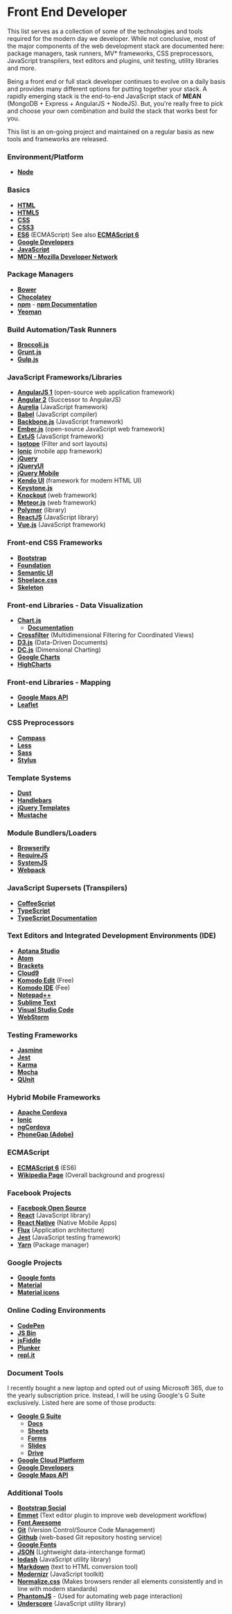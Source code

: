 # Front End Developer

This list serves as a collection of some of the technologies and tools required for the modern day we developer. While not conclusive, most of the major components of the web development stack are documented here: package managers, task runners, MV* frameworks, CSS preprocessors, JavaScript transpilers, text editors and plugins, unit testing, utility libraries and more.

Being a front end or full stack developer continues to evolve on a daily basis and provides many different options for putting together your stack. A rapidly emerging stack is the end-to-end JavaScript stack of **MEAN** (MongoDB + Express + AngularJS + NodeJS). But, you're really free to pick and choose your own combination and build the stack that works best for you.

This list is an on-going project and maintained on a regular basis as new tools and frameworks are released.

### Environment/Platform

- **[Node](https://nodejs.org/)**

### Basics

- **[HTML](https://developer.mozilla.org/en-US/docs/Web/HTML)**
- **[HTML5](https://developer.mozilla.org/en-US/docs/Web/Guide/HTML/HTML5)**
- **[CSS](https://developer.mozilla.org/en-US/docs/Web/CSS)**
- **[CSS3](https://developer.mozilla.org/en-US/docs/Web/CSS/CSS3)**
- **[ES6](https://developer.mozilla.org/en-US/docs/Web/JavaScript/New_in_JavaScript/ECMAScript_6_support_in_Mozilla)** (ECMAScript) See also **[ECMAScript 6](http://es6-features.org/#Constants)**
- **[Google Developers](https://developers.google.com/)**
- **[JavaScript](https://developer.mozilla.org/en-US/docs/Web/JavaScript)**
- **[MDN - Mozilla Developer Network](https://developer.mozilla.org/en-US/)**

### Package Managers

- **[Bower](http://bower.io/)**
- **[Chocolatey](https://chocolatey.org/)**
- **[npm](https://www.npmjs.com/)** - **[npm Documentation](https://docs.npmjs.com/)** 
- **[Yeoman](http://yeoman.io/)**

### Build Automation/Task Runners

- **[Broccoli.js](http://broccolijs.com/)**
- **[Grunt.js](http://gruntjs.com/)**
- **[Gulp.js](http://gulpjs.com/)** 

### JavaScript Frameworks/Libraries

- **[AngularJS 1](https://angularjs.org/)** (open-source web application framework)
- **[Angular 2](https://angular.io/)** (Successor to AngularJS)
- **[Aurelia](http://aurelia.io/)** (JavaScript framework)
- **[Babel](https://babeljs.io/)** (JavaScript compiler)
- **[Backbone.js](http://backbonejs.org/)** (JavaScript framework)
- **[Ember.js](http://emberjs.com/)** (open-source JavaScript web framework)
- **[ExtJS](https://www.sencha.com/products/extjs/#overview)** (JavaScript framework) 
- **[Isotope](http://isotope.metafizzy.co/)** (Filter and sort layouts)
- **[Ionic](http://ionicframework.com/)** (mobile app framework)
- **[jQuery](https://jquery.com/)**
- **[jQueryUI](https://jqueryui.com/)**
- **[jQuery Mobile](http://jquerymobile.com/)**
- **[Kendo UI](http://www.telerik.com/kendo-ui)** (framework for modern HTML UI)
- **[Keystone.js](http://keystonejs.com/)**
- **[Knockout](http://knockoutjs.com/)** (web framework)
- **[Meteor.js](https://www.meteor.com/)** (web framework)
- **[Polymer](https://www.polymer-project.org/1.0/)** (library)
- **[ReactJS](https://facebook.github.io/react/)** (JavaScript library)
- **[Vue.js](https://vuejs.org/)** (JavaScript framework)

### Front-end CSS Frameworks

- **[Bootstrap](http://getbootstrap.com/)**
- **[Foundation](http://foundation.zurb.com/)**
- **[Semantic UI](http://semantic-ui.com/)**
- **[Shoelace.css](https://shoelace.style/)**
- **[Skeleton](http://getskeleton.com/)**
    
### Front-end Libraries - Data Visualization

- **[Chart.js](http://www.chartjs.org/)**
	- **[Documentation](http://www.chartjs.org/docs/)**
- **[Crossfilter](http://square.github.io/crossfilter/)** (Multidimensional Filtering for Coordinated Views)
- **[D3.js](https://d3js.org/)** (Data-Driven Documents)
- **[DC.js](https://dc-js.github.io/dc.js/)** (Dimensional Charting)
- **[Google Charts](https://developers.google.com/chart/)**
- **[HighCharts](http://www.highcharts.com/)**

### Front-end Libraries - Mapping

- **[Google Maps API](https://developers.google.com/maps/)**
- **[Leaflet](http://leafletjs.com/)**
  
### CSS Preprocessors

- **[Compass](http://compass-style.org/)**
- **[Less](http://lesscss.org/)**
- **[Sass](http://sass-lang.com/)**
- **[Stylus](https://learnboost.github.io/stylus/)**

### Template Systems
- **[Dust](http://www.dustjs.com/)**
- **[Handlebars](http://handlebarsjs.com/)**
- **[jQuery Templates](http://codepb.github.io/jquery-template/)**
- **[Mustache](https://mustache.github.io/)**

### Module Bundlers/Loaders
- **[Browserify](http://browserify.org/)**
- **[RequireJS](http://requirejs.org/)**
- **[SystemJS](https://github.com/systemjs/builder)**
- **[Webpack](https://webpack.github.io/)**

### JavaScript Supersets (Transpilers)

- **[CoffeeScript](http://coffeescript.org/)**
- **[TypeScript](http://www.typescriptlang.org/)**
- **[TypeScript Documentation](https://www.typescriptlang.org/docs/tutorial.html)**

### Text Editors and Integrated Development Environments (IDE)

- **[Aptana Studio](http://www.aptana.com/)**
- **[Atom](https://atom.io/)**
- **[Brackets](http://brackets.io/)**
- **[Cloud9](https://c9.io/)**
- **[Komodo Edit](https://www.activestate.com/komodo-edit)** (Free)
- **[Komodo IDE](http://komodoide.com/)** (Fee)
- **[Notepad++](https://notepad-plus-plus.org/)**
- **[Sublime Text](http://www.sublimetext.com/)**
- **[Visual Studio Code](https://code.visualstudio.com/)**
- **[WebStorm](https://www.jetbrains.com/webstorm/)**

### Testing Frameworks

- **[Jasmine](http://jasmine.github.io/)**
- **[Jest](https://facebook.github.io/jest/)**
- **[Karma](http://karma-runner.github.io/0.13/index.html)**
- **[Mocha](https://mochajs.org/)**
- **[QUnit](https://qunitjs.com/)**

### Hybrid Mobile Frameworks

- **[Apache Cordova](https://cordova.apache.org/)**
- **[Ionic](http://ionicframework.com/)**
- **[ngCordova](http://ngcordova.com/)**
- **[PhoneGap (Adobe)](http://phonegap.com/)**

### ECMAScript

- **[ECMAScript 6](http://es6-features.org/)** (ES6)
- **[Wikipedia Page](https://en.wikipedia.org/wiki/ECMAScript)** (Overall background and progress) 

### Facebook Projects

- **[Facebook Open Source](https://code.facebook.com/projects/)**
- **[React](https://facebook.github.io/react/)** (JavaScript library)
- **[React Native](https://facebook.github.io/react-native/)** (Native Mobile Apps)
- **[Flux](https://facebook.github.io/flux/)** (Application architecture)
- **[Jest](https://facebook.github.io/jest/)** (JavaScript testing framework)
- **[Yarn](https://yarnpkg.com/)** (Package manager)

### Google Projects

- **[Google fonts](https://fonts.google.com/)**
- **[Material](https://material.google.com/#introduction-principles)**
- **[Material icons](https://design.google.com/icons/)**

### Online Coding Environments

- **[CodePen](http://codepen.io/)**
- **[JS Bin](http://jsbin.com/?html,output)**
- **[jsFiddle](http://jsfiddle.net/)**
- **[Plunker](http://plnkr.co/)**
- **[repl.it](https://repl.it/)**

### Document Tools

I recently bought a new laptop and opted out of using Microsoft 365, due to the yearly subscription price. Instead, I will be using Google's G Suite exclusively. Listed here are some of those products:

- **[Google G Suite](https://gsuite.google.com/)**
	- **[Docs](https://gsuite.google.com/products/docs/)**
	- **[Sheets](https://gsuite.google.com/products/sheets/)**
	- **[Forms](https://gsuite.google.com/products/forms/)**
	- **[Slides](https://gsuite.google.com/products/slides/)**
	- **[Drive](https://gsuite.google.com/products/drive/)**
- **[Google Cloud Platform](https://cloud.google.com/)**
- **[Google Developers](https://developers.google.com/)**
- **[Google Maps API](https://developers.google.com/maps/)**

### Additional Tools

- **[Bootstrap Social](http://lipis.github.io/bootstrap-social/)**
- **[Emmet](http://emmet.io/)** (Text editor plugin to improve web development workflow)
- **[Font Awesome](https://fortawesome.github.io/Font-Awesome/)**
- **[Git](https://git-scm.com/)** (Version Control/Source Code Management)
- **[Github](https://github.com/)** (web-based Git repository hosting service)
- **[Google Fonts](https://fonts.google.com/)**
- **[JSON](http://www.json.org/)** (Lightweight data-interchange format)
- **[lodash](https://lodash.com/)** (JavaScript utility library)
- **[Markdown](http://daringfireball.net/projects/markdown/)** (text to HTML conversion tool)
- **[Modernizr](https://modernizr.com/)** (JavaScript toolkit)
- **[Normalize.css](https://necolas.github.io/normalize.css/)** (Makes browsers render all elements consistently and in line with modern standards)
- **[PhantomJS](http://phantomjs.org/)** - (Used for automating web page interaction)
- **[Underscore](http://underscorejs.org/)** (JavaScript utility library)

